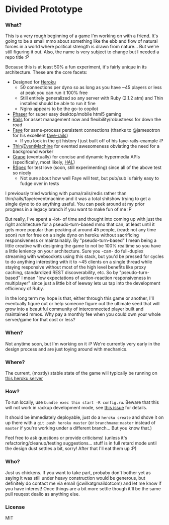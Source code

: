 Divided Prototype
=======================

### What?

This is a very rough beginning of a game I'm working on with a friend. It's going to be a small mmo about something like the ebb and flow of natural forces in a world where political strength is drawn from nature... But we're still figuring it out. Also, the name is very subject to change but I needed a repo title :P

Because this is at least 50% a fun experiment, it's fairly unique in its architecture. These are the core facets:

* Designed for [Heroku](https://devcenter.heroku.com/articles/how-heroku-works)
  * 50 connections per dyno so as long as you have ~45 players or less at peak you can run it 100% free
  * Still entirely generalized so any server with Ruby (2.1.2 atm) and Thin installed should be able to run it fine
  * Nginx appears to be the go-to copilot
* [Phaser](http://phaser.io) for super easy desktop/mobile html5 gaming
* [Rails](http://rubyonrails.org/) for asset management now and flexibility/robustness for down the road
* [Faye](http://faye.jcoglan.com/architecture.html) for same-process persistent connections (thanks to @jamesotron for his excellent [faye-rails](https://github.com/jamesotron/faye-rails))
  * If you look in the git history I just built off of his faye-rails-example :P
* [Thin](http://code.macournoyer.com/thin/usage/)/[EventMachine](https://www.igvita.com/2008/05/27/ruby-eventmachine-the-speed-demon/) for evented awesomeness obviating the need for a background worker
* [Grape](https://github.com/intridea/grape/wiki) (eventually) for concise and dynamic hypermedia APIs (specifically, most likely, [HAL](http://haltalk.herokuapp.com/explorer/browser.html#/))
* [RSpec](http://www.rubydoc.info/gems/rspec-expectations/frames) for test love (soon, still experimenting) since all of the above test so nicely
  * Not sure about how well Faye will test, but pub/sub is fairly easy to fudge over in tests

I previously tried working with puma/rails/redis rather than thin/rails/faye/eventmachine and it was a total shitshow trying to get a single dyno to do anything useful. You can peek around at my prior progress in a legacy branch if you want to make fun of me :P

But really, I've spent a -lot- of time and thought into coming up with just the right architecture for a pseudo-turn-based mmo that can, at least until it gets more popular than peaking at around 45 people, (read: not any time soon) run for free on a single dyno on heroku without sacrificing responsiveness or maintainably. By "pseudo-turn-based" I mean being a little creative with designing the game to not be 100% realtime so you have a little leniency on your architecture. Sure you -can- do full-duplex streaming with websockets using this stack, but you'd be pressed for cycles to do anything interesting with it to ~45 clients on a single thread while staying responsive without most of the high level benefits like proxy caching, standardized REST discoverability, etc. So by "pseudo-turn-based" I mean "low expectations of action-reaction responsiveness in multiplayer" since just a little bit of leeway lets us tap into the development efficiency of Ruby.

In the long term my hope is that, either through this game or another, I'll eventually figure out or help someone figure out the ultimate seed that will grow into a beautiful community of interconnected player built and maintained mmos. Why pay a monthly fee when you could own your whole server/game for that cost or less?

### When?

Not anytime soon, but I'm working on it :P We're currently very early in the design process and are just toying around with mechanics.

### Where?

The current, (mostly) stable state of the game will typically be running on [this heroku server](http://divided.herokuapp.com/)

### How?

To run locally, use `bundle exec thin start -R config.ru`. Beware that this will not work in rackup development mode, see [this issue](https://github.com/faye/faye/issues/25) for details.

It should be immediately deployable, just do a `heroku create` and shove it on up there with a `git push heroku master` (or `branchname:master` instead of `master` if you're working under a different branch... But you know that.)

Feel free to ask questions or provide criticisms! (unless it's refactoring/cleanup/testing suggestions... stuff is in full retard mode until the design dust settles a bit, sorry! After that I'll eat them up :P)

### Who?

Just us chickens. If you want to take part, probaby don't bother yet as saying it was still under heavy construction would be generous, but definitely do contact me via email (jcwilkatgmaildotcom) and let me know if you have interest! Once things are a bit more settle though it'll be the same pull reuqest dealio as anything else.

### License

MIT

